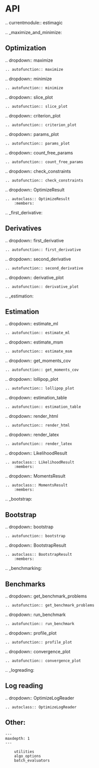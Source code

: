 API
===


.. currentmodule:: estimagic

.. _maximize_and_minimize:

## Optimization

.. dropdown:: maximize

    .. autofunction:: maximize

.. dropdown:: minimize

    .. autofunction:: minimize


.. dropdown:: slice_plot

    .. autofunction:: slice_plot


.. dropdown:: criterion_plot

    .. autofunction:: criterion_plot


.. dropdown:: params_plot

    .. autofunction:: params_plot



.. dropdown:: count_free_params

    .. autofunction:: count_free_params


.. dropdown:: check_constraints

    .. autofunction:: check_constraints


.. dropdown:: OptimizeResult

    .. autoclass:: OptimizeResult
        :members:


.. _first_derivative:

## Derivatives

.. dropdown:: first_derivative

    .. autofunction:: first_derivative


.. dropdown:: second_derivative

    .. autofunction:: second_derivative


.. dropdown:: derivative_plot

    .. autofunction:: derivative_plot



.. _estimation:

## Estimation


.. dropdown:: estimate_ml

    .. autofunction:: estimate_ml


.. dropdown:: estimate_msm

    .. autofunction:: estimate_msm


.. dropdown:: get_moments_cov

    .. autofunction:: get_moments_cov


.. dropdown:: lollipop_plot

    .. autofunction:: lollipop_plot


.. dropdown:: estimation_table

    .. autofunction:: estimation_table


.. dropdown:: render_html

    .. autofunction:: render_html


.. dropdown:: render_latex

    .. autofunction:: render_latex


.. dropdown:: LikelihoodResult

    .. autoclass:: LikelihoodResult
        :members:


.. dropdown:: MomentsResult

    .. autoclass:: MomentsResult
        :members:




.. _bootstrap:

## Bootstrap

.. dropdown:: bootstrap

    .. autofunction:: bootstrap

.. dropdown::  BootstrapResult

    .. autoclass:: BootstrapResult
        :members:



.. _benchmarking:

## Benchmarks

.. dropdown:: get_benchmark_problems

    .. autofunction:: get_benchmark_problems

.. dropdown:: run_benchmark

    .. autofunction:: run_benchmark

.. dropdown:: profile_plot

    .. autofunction:: profile_plot

.. dropdown:: convergence_plot

    .. autofunction:: convergence_plot



.. _logreading:


## Log reading


.. dropdown:: OptimizeLogReader

    .. autoclass:: OptimizeLogReader




## Other:

```toctree
---
maxdepth: 1
---

    utilities
    algo_options
    batch_evaluators
```